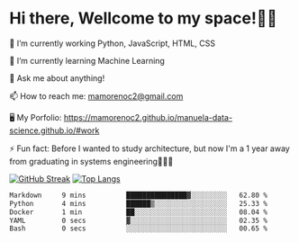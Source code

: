 # Hi there, Wellcome to my space!✌🏾

🔭 I’m currently working Python, JavaScript, HTML, CSS

🌱 I’m currently learning Machine Learning

💬 Ask me about anything!

📫 How to reach me: mamorenoc2@gmail.com

🖥️ My Porfolio: https://mamorenoc2.github.io/manuela-data-science.github.io/#work

⚡ Fun fact: Before I wanted to study architecture, but now I'm a 1 year away from graduating in systems engineering🤣🤣🤣

[![GitHub Streak](https://streak-stats.demolab.com/?user=mamorenoc2&theme=tokyonight_duo)](https://git.io/streak-stats)                 [![Top Langs](https://github-readme-stats.vercel.app/api/top-langs/?username=mamorenoc2&layout=compact&theme=tokyonight)](https://github.com/anuraghazra/github-readme-stats)

<!--START_SECTION:waka-->

```txt
Markdown     9 mins          ███████████████▓░░░░░░░░░   62.80 %
Python       4 mins          ██████▒░░░░░░░░░░░░░░░░░░   25.33 %
Docker       1 min           ██░░░░░░░░░░░░░░░░░░░░░░░   08.04 %
YAML         0 secs          ▓░░░░░░░░░░░░░░░░░░░░░░░░   02.35 %
Bash         0 secs          ░░░░░░░░░░░░░░░░░░░░░░░░░   00.65 %
```

<!--END_SECTION:waka-->
